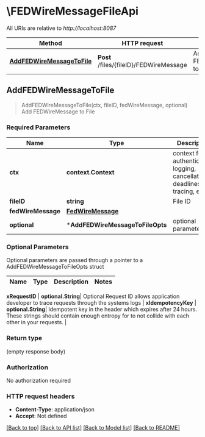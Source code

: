 # \FEDWireMessageFileApi

All URIs are relative to *http://localhost:8087*

Method | HTTP request | Description
------------- | ------------- | -------------
[**AddFEDWireMessageToFile**](FEDWireMessageFileApi.md#AddFEDWireMessageToFile) | **Post** /files/{fileID}/FEDWireMessage | Add FEDWireMessage to File



## AddFEDWireMessageToFile

> AddFEDWireMessageToFile(ctx, fileID, fedWireMessage, optional)
Add FEDWireMessage to File

### Required Parameters


Name | Type | Description  | Notes
------------- | ------------- | ------------- | -------------
**ctx** | **context.Context** | context for authentication, logging, cancellation, deadlines, tracing, etc.
**fileID** | **string**| File ID | 
**fedWireMessage** | [**FedWireMessage**](FedWireMessage.md)|  | 
 **optional** | ***AddFEDWireMessageToFileOpts** | optional parameters | nil if no parameters

### Optional Parameters

Optional parameters are passed through a pointer to a AddFEDWireMessageToFileOpts struct


Name | Type | Description  | Notes
------------- | ------------- | ------------- | -------------


 **xRequestID** | **optional.String**| Optional Request ID allows application developer to trace requests through the systems logs | 
 **xIdempotencyKey** | **optional.String**| Idempotent key in the header which expires after 24 hours. These strings should contain enough entropy for to not collide with each other in your requests. | 

### Return type

 (empty response body)

### Authorization

No authorization required

### HTTP request headers

- **Content-Type**: application/json
- **Accept**: Not defined

[[Back to top]](#) [[Back to API list]](../README.md#documentation-for-api-endpoints)
[[Back to Model list]](../README.md#documentation-for-models)
[[Back to README]](../README.md)

